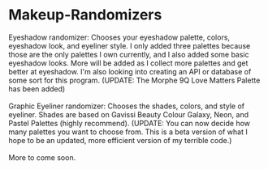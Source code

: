 # Makeup-Randomizers
Eyeshadow randomizer: Chooses your eyeshadow palette, colors, eyeshadow look, and eyeliner style. I only added three palettes because those are the only palettes I own currently, and I also added some basic eyeshadow looks. More will be added as I collect more palettes and get better at eyeshadow. I'm also looking into creating an API or database of some sort for this program. (UPDATE: The Morphe 9Q Love Matters Palette has been added) \
\
Graphic Eyeliner randomizer: Chooses the shades, colors, and style of eyeliner. Shades are based on Gavissi Beauty Colour Galaxy, Neon, and Pastel Palettes (highly recommend). (UPDATE: You can now decide how many palettes you want to choose from. This is a beta version of what I hope to be an updated, more efficient version of my terrible code.)\
\
More to come soon.
